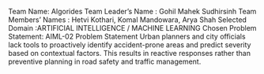 Team Name: Algorides
Team Leader’s Name : Gohil Mahek Sudhirsinh
Team Members’ Names : Hetvi Kothari, Komal Mandowara, Arya Shah
Selected Domain :ARTIFICIAL INTELLIGENCE / MACHINE LEARNING 
Chosen Problem Statement: 
AIML-02
Problem Statement 
Urban planners and city officials lack tools to proactively identify accident-prone 
areas and predict severity based on contextual factors. This results in reactive 
responses rather than preventive planning in road safety and traffic management. 
